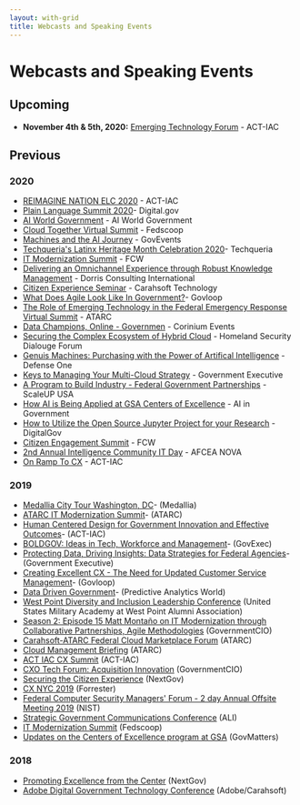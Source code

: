 ```yaml
---
layout: with-grid
title: Webcasts and Speaking Events 
---
```


# Webcasts and Speaking Events
## Upcoming
- **November 4th & 5th, 2020:** [Emerging Technology Forum](https://www.actiac.org/events/emerging-technology-forum-2020) - ACT-IAC

## Previous
### 2020
- [REIMAGINE NATION ELC 2020](https://www.actiac.org/events/reimagine-nation-elc-2020) - ACT-IAC
- [Plain Language Summit 2020](https://www.eventbrite.com/e/plain-language-summit-2020-tickets-123357494587)- Digital.gov
- [AI World Government](https://www.aiworldgov.com/) - AI World Government
- [Cloud Together Virtual Summit](https://www.fedscoop.com/events/cloud-together-summit/) - Fedscoop
- [Machines and the AI Journey](https://www.govevents.com/details/41464/machines-and-the-ai-journey/) - GovEvents
- [Techqueria's Latinx Heritage Month Celebration 2020](https://hopin.to/events/techqueria-latinx-heritage-month-celebration-2020)- Techqueria
- [IT Modernization Summit](https://fcw.com/modernization) - FCW
- [Delivering an Omnichannel Experience through Robust Knowledge Management](https://www.eventbrite.com/e/delivering-an-omnichannel-experience-through-robust-knowledge-management-tickets-89647350639) -  Dorris Consulting International
- [Citizen Experience Seminar](https://carahevents.carahsoft.com/Event/Register/142313-web-event) - Carahsoft Technology
- [What Does Agile Look Like In Government?](https://www.govloop.com/training/july-8-what-does-agile-look-like-in-government/)- Govloop
- [The Role of Emerging Technology in the Federal Emergency Response Virtual Summit](https://atarc.org/event/emerging-tech-pandemic-2020/#register) - ATARC
- [Data Champions, Online - Governmen](https://dco-gov.coriniumintelligence.com/) - Corinium Events
- [Securing the Complex Ecosystem of Hybrid Cloud](http://events.r20.constantcontact.com/register/event?oeidk=a07eh465nvnf670060f&llr=okdzyycab) - Homeland Security Dialouge Forum
- [Genuis Machines: Purchasing with the Power of Artifical Intelligence](https://www.defenseone.com/feature/genius-machines-purchasing-with-the-power-of-artificial-intelligence/) - Defense One
- [Keys to Managing Your Multi-Cloud Strategy](https://www.govexec.com/feature/keys-to-managing-your-multi-cloud-strategy/?oref=ge-events-upcoming) - Government Executive
- [A Program to Build Industry - Federal Government Partnerships](https://www.scaleupusa.xyz/courses/ai-center-of-excellence-at-gsa) - ScaleUP USA
- [How AI is Being Applied at GSA Centers of Excellence](https://my.demio.com/recording/1dyYDiA4) - AI in Government
- [How to Utilize the Open Source Jupyter Project for your Research](https://www.eventbrite.com/e/how-to-utilize-the-open-source-jupyter-project-for-your-research-registration-100790194184) - DigitalGov
- [Citizen Engagement Summit](https://fcw.com/citizen) - FCW
- [2nd Annual Intelligence Community IT Day](https://nova.afceachapters.org/event/2nd-annual-intelligence-community-it-day) - AFCEA NOVA
- [On Ramp To CX](https://www.actiac.org/events/act-iac-customer-experience-coi-cx-ramp-january-2020) - ACT-IAC

### 2019
- [Medallia City Tour Washington, DC](https://events.medallia.com/city-tour-wa-dc-dec12-19)- (Medallia)
- [ATARC IT Modernization Summit](https://atarc.org/event/it-modernization-2019-12/)- (ATARC)
- [Human Centered Design for Government Innovation and Effective Outcomes](https://event.on24.com/eventRegistration/EventLobbyServlet?target=reg30.jsp&referrer=&eventid=2138225&sessionid=1&key=D23B19C1776753E6D08D2AAF55DB8D95&regTag=&sourcepage=register)- (ACT-IAC)
- [BOLDGOV: Ideas in Tech, Workforce and Management](https://www.govexec.com/feature/bold-livestream/)- (GovExec)
- [Protecting Data, Driving Insights: Data Strategies for Federal Agencies](https://www.govexec.com/feature/protecting-data-driving-insights/?oref=ge-events-upcoming)- (Government Executive)
- [Creating Excellent CX - The Need for Updated Customer Service Management](https://go.govloop.com/customer-service-management-on-demand.html)- (Govloop)
- [Data Driven Government](https://datadrivengovernment.com/)- (Predictive Analytics World)
- [West Point Diversity and Inclusion Leadership Conference](https://www.westpointaog.org/diversityconference) (United States Military Academy at West Point Alumni Association)
- [Season 2: Episode 15 Matt Montaño on IT Modernization through Collaborative Partnerships, Agile Methodologies](https://governmentciomedia.com/matt-montano-centers-excellence-director-gsa) (GovernmentCIO)
- [Carahsoft-ATARC Federal Cloud Marketplace Forum](https://atarc.org/event/2019-fed-cloud-marketplace-forum/) (ATARC)
- [Cloud Management Briefing](https://atarc.org/event/cloud-mgmt-briefing/) (ATARC)
- [ACT IAC CX Summit](https://www.actiac.org/events/2019-cx-summit) (ACT-IAC)
- [CXO Tech Forum: Acquisition Innovation](https://www.governmentciomedia.com/cxo-tech-forum-acquisition-innovation-2019/) (GovernmentCIO)
- [Securing the Citizen Experience](https://www.govexec.com/feature/securing-the-citizen-experience/) (NextGov)
- [CX NYC 2019](https://go.forrester.com/event/cx-nyc/) (Forrester)
- [Federal Computer Security Managers' Forum - 2 day Annual Offsite Meeting 2019](https://csrc.nist.gov/Events/2019/Federal-Computer-Security-Managers-Forum-2-day) (NIST)
- [Strategic Government Communications Conference](https://www.aliconferences.com/events/strategic-government-communications-for-public-affairs-washington-d-c/) (ALI)
- [IT Modernization Summit](https://www.fedscoop.com/events/it-modernization-summit/2019/) (Fedscoop)
- [Updates on the Centers of Excellence program at GSA](https://govmatters.tv/updates-on-the-centers-of-excellence-program-at-gsa) (GovMatters)

### 2018
- [Promoting Excellence from the Center](https://glc2.workcast.com/clusterSVCFS1/NAS/OnDemand/11321/2297136761556365/Media/11321_20190318141735838_govexec120319odv1.mp4) (NextGov)
- [Adobe Digital Government Technology Conference](https://www.carahsoft.com/vendors/adobe/2018-adobe-gov-con) (Adobe/Carahsoft)
